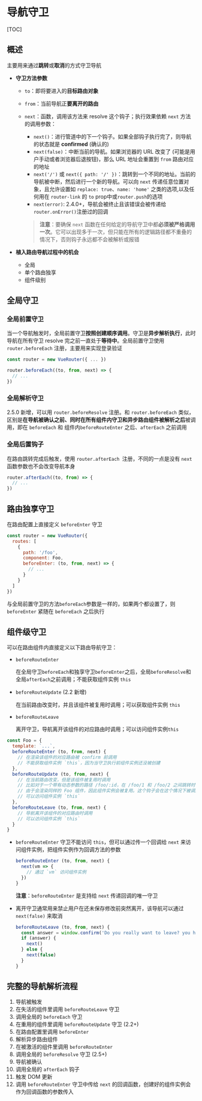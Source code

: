# 导航守卫

[TOC]

## 概述

主要用来通过**跳转**或**取消**的方式守卫导航

- **守卫方法参数**

  - `to`：即将要进入的**目标路由对象**

  - `from`：当前导航正**要离开的路由**

  - `next`：函数，调用该方法来 resolve 这个钩子；执行效果依赖 `next` 方法的调用参数：

    - `next()`：进行管道中的下一个钩子。如果全部钩子执行完了，则导航的状态就是 **confirmed** (确认的)
    - `next(false)`：中断当前的导航。如果浏览器的 URL 改变了 (可能是用户手动或者浏览器后退按钮)，那么 URL 地址会重置到 `from` 路由对应的地址
    - `next('/')` 或 `next({ path: '/' })`：跳转到一个不同的地址。当前的导航被中断，然后进行一个新的导航。可以向 `next` 传递任意位置对象，且允许设置如 `replace: true`、`name: 'home'` 之类的选项,以及任何用在 `router-link` 的 `to` prop中或`router.push`的选项
    - `next(error)`: 2.4.0+，导航会被终止且该错误会被传递给 `router.onError()`注册过的回调

    > **注意**：要确保 `next` 函数在任何给定的导航守卫中都**必须被严格调用一次**。它可以出现多于一次，但只能在所有的逻辑路径都不重叠的情况下，否则钩子永远都不会被解析或报错

- **植入路由导航过程中的机会**

  - 全局
  - 单个路由独享
  - 组件级别



## 全局守卫

### 全局前置守卫

当一个导航触发时，全局前置守卫**按照创建顺序调用**。守卫是**异步解析执行**，此时导航在所有守卫 resolve 完之前一直处于**等待中**。全局前置守卫使用 `router.beforeEach` 注册，主要用来实现登录验证

```js
const router = new VueRouter({ ... })

router.beforeEach((to, from, next) => {
  // ...
})
```



### 全局解析守卫

2.5.0 新增，可以用 `router.beforeResolve` 注册。和 `router.beforeEach` 类似，区别是**在导航被确认之前、同时在所有组件内守卫和异步路由组件被解析之后**被调用，即在 `beforeEach` 和 组件内`beforeRouteEnter` 之后、`afterEach` 之前调用



### 全局后置钩子

在路由跳转完成后触发，使用 `router.afterEach `注册，不同的一点是没有 `next` 函数参数也不会改变导航本身

```js
router.afterEach((to, from) => {
  // ...
})
```



## 路由独享守卫

在路由配置上直接定义 `beforeEnter` 守卫

```js
const router = new VueRouter({
  routes: [
    {
      path: '/foo',
      component: Foo,
      beforeEnter: (to, from, next) => {
        // ...
      }
    }
  ]
})
```

与全局前置守卫的方法`beforeEach`参数是一样的，如果两个都设置了，则 `beforeEnter` 紧随在 `beforeEach` 之后执行



## 组件级守卫

可以在路由组件内直接定义以下路由导航守卫：

- `beforeRouteEnter`

  在全局守卫`beforeEach`和独享守卫`beforeEnter`之后，全局`beforeResolve`和全局`afterEach`之前调用；不能获取组件实例 `this`

- `beforeRouteUpdate` (2.2 新增)

  在当前路由改变时，并且该组件被复用时调用；可以获取组件实例 `this`

- `beforeRouteLeave`

  离开守卫，导航离开该组件的对应路由时调用；可以访问组件实例`this`

```js
const Foo = {
  template: `...`,
  beforeRouteEnter (to, from, next) {
    // 在渲染该组件的对应路由被 confirm 前调用
    // 不能获取组件实例 `this`，因为当守卫执行前组件实例还没被创建
  },
  beforeRouteUpdate (to, from, next) {
    // 在当前路由改变，但是该组件被复用时调用
    // 比如对于一个带有动态参数的路径 /foo/:id，在 /foo/1 和 /foo/2 之间跳转时，
    // 由于会渲染同样的 Foo 组件，因此组件实例会被复用。这个钩子会在这个情况下被调用。
    // 可以访问组件实例 `this`
  },
  beforeRouteLeave (to, from, next) {
    // 导航离开该组件的对应路由时调用
    // 可以访问组件实例 `this`
  }
}
```

- `beforeRouteEnter` 守卫不能访问 `this`，但可以通过传一个回调给 `next` 来访问组件实例，把组件实例作为回调方法的参数

  ```javascript
  beforeRouteEnter (to, from, next) {
    next(vm => {
      // 通过 `vm` 访问组件实例
    })
  }
  ```

  **注意**：`beforeRouteEnter` 是支持给 `next` 传递回调的唯一守卫

- 离开守卫通常用来禁止用户在还未保存修改前突然离开，该导航可以通过 `next(false)` 来取消

  ```js
  beforeRouteLeave (to, from, next) {
    const answer = window.confirm('Do you really want to leave? you have unsaved changes!')
    if (answer) {
      next()
    } else {
      next(false)
    }
  }
  ```



## 完整的导航解析流程

1. 导航被触发
2. 在失活的组件里调用 `beforeRouteLeave` 守卫
3. 调用全局的 `beforeEach` 守卫
4. 在重用的组件里调用 `beforeRouteUpdate` 守卫 (2.2+)
5. 在路由配置里调用 `beforeEnter`
6. 解析异步路由组件
7. 在被激活的组件里调用 `beforeRouteEnter`
8. 调用全局的 `beforeResolve` 守卫 (2.5+)
9. 导航被确认
10. 调用全局的 `afterEach` 钩子
11. 触发 DOM 更新
12. 调用 `beforeRouteEnter` 守卫中传给 `next` 的回调函数，创建好的组件实例会作为回调函数的参数传入